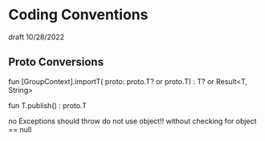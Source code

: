 # Coding Conventions

draft 10/28/2022

## Proto Conversions

fun \[GroupContext\].importT( proto: proto.T? or proto.T) : T? or Result<T, String>

fun T.publish() : proto.T

no Exceptions should throw
do not use object!! without checking for object == null